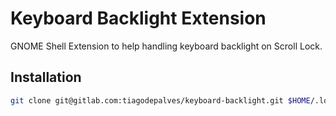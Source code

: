 # Keyboard Backlight Extension

GNOME Shell Extension to help handling keyboard backlight on Scroll Lock.

## Installation

```bash
git clone git@gitlab.com:tiagodepalves/keyboard-backlight.git $HOME/.local/share/gnome-shell/extensions/keyboard-backlight@tiagodepalves.gitlab.com
```
